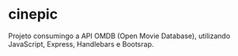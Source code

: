 # cinepic

Projeto consumingo a API OMDB (Open Movie Database), utilizando JavaScript, Express, Handlebars e Bootsrap.
